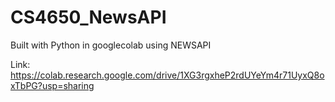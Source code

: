 # CS4650_NewsAPI

Built with Python in googlecolab using NEWSAPI

Link: https://colab.research.google.com/drive/1XG3rgxheP2rdUYeYm4r71UyxQ8oxTbPG?usp=sharing
